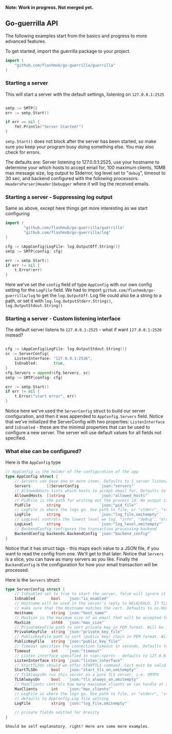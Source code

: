 **Note: Work in progress. Not merged yet.**

## Go-guerrilla API

The following examples start from the basics and progress to more advanced features. 

To get started, import the guerrilla package to your project.

```go
import (
	"github.com/flashmob/go-guerrilla/guerrilla"
)
```

### Starting a server

This will start a server with the default settings, listening on `127.0.0.1:2525`


```go

smtp := SMTP{}
err := smtp.Start()

if err == nil {
    fmt.Println("Server Started!")
}
```

`smtp.Start()` does not block after the server has been started, so make sure you keep your program busy doing something else. You may also check for errors.

The defaults are: Server listening to 127.0.0.1:2525, use your hostname to determine your which 
hosts to accept email for, 100 maximum clients, 10MB max message size, log output to Stderror, 
log level set to "`debug`", timeout to 30 sec, and backend configured with the following processors: `HeadersParser|Header|Debugger` where it will log the received emails.

### Starting a server - Suppressing log output

Same as above, except here things get more interesting as we start configuring

```go
import (
        "github.com/flashmob/go-guerrilla/guerrilla"
        "github.com/flashmob/go-guerrilla/log"
)

cfg := &AppConfig{LogFile: log.OutputOff.String()}
smtp := SMTP{config: cfg}

err := smtp.Start()
if err != nil {
	t.Error(err)
}

```

Here we've set the `config` field of type `AppConfig` with our own config setting for the `LogFile` field. We had to import `github.com/flashmob/go-guerrilla/log` to get the `log.OutputOff`. Log file could also be a string to a path, or set it with `log.log.OutputStderr.String()`, `log.OutputStdout.String()`

### Starting a server - Custom listening interface

The default server listens to `127.0.0.1:2525` - what if want `127.0.0.1:2526` instead?

```go

cfg := &AppConfig{LogFile: log.OutputStdout.String()}
sc := ServerConfig{
	ListenInterface: "127.0.0.1:2526",
	IsEnabled:       true,
}
cfg.Servers = append(cfg.Servers, sc)
smtp := SMTP{config: cfg}

err := smtp.Start()
if err != nil {
	t.Error("start error", err)
}

```

Notice here we've used the `ServerConfig` struct to build our server configuration, and then it
was appended to `AppConfig.Servers` field. Notice that we've initialized the ServerConfig 
with two properties: `ListenInterface` and `IsEnabled` - these are the minimal properties that can be used to configure a new server. The server will use default values for all fields not specified.

### What else can be configured?

Here is the `AppConfig` type

```go
// AppConfig is the holder of the configuration of the app
type AppConfig struct {
	// Servers can have one or more items. Defaults to 1 server listening to 127.0.0.1:2525
	Servers       []ServerConfig         `json:"servers"`
	// AllowedHosts lists which hosts to accept email for. Defaults to os.Hostname
	AllowedHosts  []string               `json:"allowed_hosts"`
	// PidFile is the path for writing out the process id. No output if empty
	PidFile       string                 `json:"pid_file"`
	// LogFile is where the logs go. Use path to file, or "stderr", "stdout" or "off". Default "stderr"
	LogFile       string                 `json:"log_file,omitempty"`
	// LogLevel controls the lowest level we log. "info", "debug", "error", "panic". Default "info"
	LogLevel      string                 `json:"log_level,omitempty"`
	// BackendConfig configures the transaction processing backend
	BackendConfig backends.BackendConfig `json:"backend_config"`
}
```

Notice that it has struct tags - this maps each value to a JSON file, if you want to read the config from one. We'll get to that later. Notice that `Servers` is a slice, you can have as many servers as you like. 
Finally the `BackendConfig` is the configuration for how your email transaction will be processed.

Here is the `Servers` struct:

```go
type ServerConfig struct {
	// IsEnabled set to true to start the server, false will ignore it
	IsEnabled       bool   `json:"is_enabled"`
	// Hostname will be used in the server's reply to HELO/EHLO. If TLS enabled
	// make sure that the Hostname matches the cert. Defaults to os.Hostname()
	Hostname        string `json:"host_name"`
	// MaxSize is the maximum size of an email that will be accepted for delivery. Defaults to 10MB
	MaxSize         int64  `json:"max_size"`
	// PrivateKeyFile path to cert private key in PEM format. Will be ignored if blank
	PrivateKeyFile  string `json:"private_key_file"`
	// PublicKeyFile path to cert (public key) chain in PEM format. Will be ignored if blank
	PublicKeyFile   string `json:"public_key_file"`
	// Timeout specifies the connection timeout in seconds. Defaults to 30
	Timeout         int    `json:"timeout"`
	// Listen interface specified in <ip>:<port> - defaults to 127.0.0.1:2525
	ListenInterface string `json:"listen_interface"`
	// StartTLSOn should we offer STARTTLS command. Cert must be valid. False by default
	StartTLSOn      bool   `json:"start_tls_on,omitempty"`
	// TLSAlwaysOn run this server as a pure TLS server, i.e. SMTPS
	TLSAlwaysOn     bool   `json:"tls_always_on,omitempty"`
	// MaxClients controls how many maxiumum clients we can handle at once. Defaults to 100
	MaxClients      int    `json:"max_clients"`
	// LogFile is where the logs go. Use path to file, or "stderr", "stdout" or "off". Default "stderr"
	// defaults to AppConfig.Log file setting 
	LogFile         string `json:"log_file,omitempty"`

	// private fields omitted for brevity
}

Should be self explanatory, right? Here are some more examples.